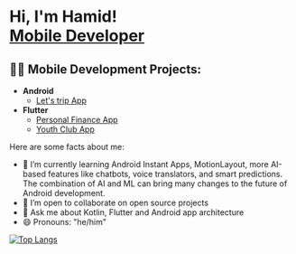 <h1>Hi, I'm Hamid! <br/><a href="https://github.com/hamid-safari">Mobile Developer</a></h1>

<h2>👨‍💻 Mobile Development Projects:</h2>

- <b>Android</b>
  - [Let's trip App](https://github.com/hamid-safari/Let-s-trip-App)
- <b>Flutter</b>
  - [Personal Finance App](https://github.com/hamid-safari/Personal-Finance-App)
  - [Youth Club App](https://github.com/hamid-safari/Youth-Club)

<!--<h2>📺 Popular YouTube Videos</h2>

- [How to get into Mobile Development Starting From Zero](https:)
- [A Day in the Life of a Mobile developer Anayst](https://www.youtube.com/watch?v=uHy3oM7NnoU)
- [How to Create a ?
- [Is WGU Legit?](https://www.youtube.com/watch?v=E2MwRWxDBkA)

<!--<h2> 🤳 Connect with me:</h2>

[<img align="left" alt="Hamid | YouTube" width="22px" src="https://cdn.jsdelivr.net/npm/simple-icons@v3/icons/youtube.svg" />][youtube]
[<img align="left" alt="Hamid | Twitter" width="22px" src="https://cdn.jsdelivr.net/npm/simple-icons@v3/icons/twitter.svg" />][twitter]
[<img align="left" alt="Hamid | LinkedIn" width="22px" src="https://cdn.jsdelivr.net/npm/simple-icons@v3/icons/linkedin.svg" />][linkedin]
[<img align="left" alt="Hamid | Instagram" width="22px" src="https://cdn.jsdelivr.net/npm/simple-icons@v3/icons/instagram.svg" />][instagram]

//[twitter]: https://twitter.com/
//[instagram]: https://www.instagram.com/
//[linkedin]: https://linkedin.com/in/ 
-->
<!--[![Anurag's GitHub stats](https://github-readme-stats.vercel.app/api?username=hamid-safari)](https://github.com/anuraghazra/github-readme-stats)-->


Here are some facts about me:

- 🌱 I’m currently learning Android Instant Apps, MotionLayout, more AI-based features like chatbots, voice translators, and smart predictions. The combination of AI and ML can bring many changes to the future of Android development.
- 👯 I’m open to collaborate on open source projects
- 💬 Ask me about Kotlin, Flutter and Android app architecture
- 😄 Pronouns: "he/him"

[![Top Langs](https://github-readme-stats.vercel.app/api/top-langs/?username=hamid-safari&layout=compact)](https://github.com/anuraghazra/github-readme-stats)
